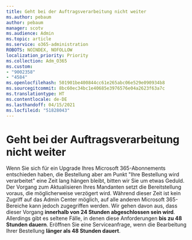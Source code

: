 ```yaml
---
title: Geht bei der Auftragsverarbeitung nicht weiter
ms.author: pebaum
author: pebaum
manager: scotv
ms.audience: Admin
ms.topic: article
ms.service: o365-administration
ROBOTS: NOINDEX, NOFOLLOW
localization_priority: Priority
ms.collection: Adm_O365
ms.custom:
- "9002358"
- "4584"
ms.openlocfilehash: 501901be400844cc61e265abc06e529e090934b8
ms.sourcegitcommit: 8bc60ec34bc1e40685e3976576e04a2623f63a7c
ms.translationtype: HT
ms.contentlocale: de-DE
ms.lasthandoff: 04/15/2021
ms.locfileid: "51828043"
---
```

# <a name="stuck-on-processing-order"></a>Geht bei der Auftragsverarbeitung nicht weiter

Wenn Sie sich für ein Upgrade Ihres Microsoft 365-Abonnements entschieden haben, die Bestellung aber am Punkt "Ihre Bestellung wird verarbeitet" eine Zeit lang hängen bleibt, bitten wir Sie um etwas Geduld. Der Vorgang zum Aktualisieren Ihres Mandanten setzt die Bereitstellung voraus, die möglicherweise verzögert wird. Während dieser Zeit ist kein Zugriff auf das Admin Center möglich, auf alle anderen Microsoft 365-Bereiche kann jedoch zugegriffen werden. Wir gehen davon aus, dass dieser Vorgang **innerhalb von 24 Stunden abgeschlossen sein wird**. Allerdings gibt es seltene Fälle, in denen diese Anforderungen **bis zu 48 Stunden dauern**. Eröffnen Sie eine Serviceanfrage, wenn die Bearbeitung Ihrer Bestellung **länger als 48 Stunden dauert**.
